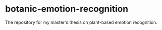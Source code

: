 # botanic-emotion-recognition
The repository for my master's thesis on plant-based emotion recognition.
